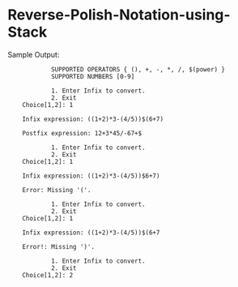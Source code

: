 # Reverse-Polish-Notation-using-Stack

Sample Output:

                SUPPORTED OPERATORS { (), +, -, *, /, $(power) }
                SUPPORTED NUMBERS [0-9]

                1. Enter Infix to convert.
                2. Exit
        Choice[1,2]: 1

        Infix expression: ((1+2)*3-(4/5))$(6+7)

        Postfix expression: 12+3*45/-67+$

                1. Enter Infix to convert.
                2. Exit
        Choice[1,2]: 1

        Infix expression: ((1+2)*3-(4/5))$6+7)

        Error: Missing '('.

                1. Enter Infix to convert.
                2. Exit
        Choice[1,2]: 1

        Infix expression: ((1+2)*3-(4/5))$(6+7

        Error!: Missing ')'.

                1. Enter Infix to convert.
                2. Exit
        Choice[1,2]: 2
